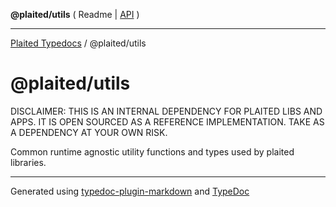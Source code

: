 **@plaited/utils** ( Readme \| [API](modules.md) )

***

[Plaited Typedocs](../../modules.md) / @plaited/utils

# @plaited/utils

DISCLAIMER: THIS IS AN INTERNAL DEPENDENCY FOR PLAITED LIBS AND APPS. IT IS OPEN SOURCED AS A REFERENCE IMPLEMENTATION. TAKE AS A DEPENDENCY AT YOUR OWN RISK.

Common runtime agnostic utility functions and types used by plaited libraries.

***

Generated using [typedoc-plugin-markdown](https://www.npmjs.com/package/typedoc-plugin-markdown) and [TypeDoc](https://typedoc.org/)

